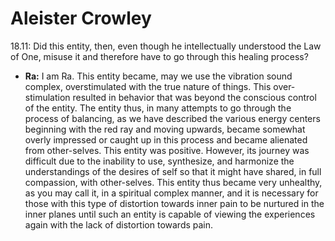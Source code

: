 # Aleister Crowley
18.11: Did this entity, then, even though he intellectually understood the Law of One, misuse it and therefore have to go through this healing process?
- **Ra:** I am Ra. This entity became, may we use the vibration sound complex, overstimulated with the true nature of things. This over-stimulation resulted in behavior that was beyond the conscious control of the entity. The entity thus, in many attempts to go through the process of balancing, as we have described the various energy centers beginning with the red ray and moving upwards, became somewhat overly impressed or caught up in this process and became alienated from other-selves. This entity was positive. However, its journey was difficult due to the inability to use, synthesize, and harmonize the understandings of the desires of self so that it might have shared, in full compassion, with other-selves. This entity thus became very unhealthy, as you may call it, in a spiritual complex manner, and it is necessary for those with this type of distortion towards inner pain to be nurtured in the inner planes until such an entity is capable of viewing the experiences again with the lack of distortion towards pain.